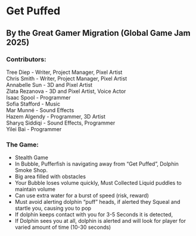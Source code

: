 # Get Puffed
## By the Great Gamer Migration (Global Game Jam 2025)

### Contributors:
 Tree Diep - Writer, Project Manager, Pixel Artist  
 Chris Smith - Writer, Project Manager, Pixel Artist  
 Annabelle Sun - 3D and Pixel Artist  
 Zlata Rezanova - 3D and Pixel Artist, Voice Actor  
 Isaac Spool - Programmer  
 Sofia Stafford - Music  
 Mar Munné - Sound Effects  
 Hazem Algendy - Programmer, 3D Artist  
 Sharyq Siddiqi - Sound Effects, Programmer  
 Yilei Bai - Programmer  

### The Game:  
- Stealth Game
- In Bubble, Pufferfish is navigating away from “Get Puffed”, Dolphin Smoke Shop.
 - Big area filled with obstacles
- Your Bubble loses volume quickly, Must Collected Liquid puddles to maintain volume
 - Can use extra water for a burst of speed (risk, reward)
- Must avoid alerting dolphin “puff” heads, if alerted they Squeal and startle you, causing you to pop
 - If dolphin keeps contact with you for 3-5 Seconds it is detected,
 - If Dolphin sees you at all, dolphin is alerted and will look for player for varied amount of time (10-30 seconds)
